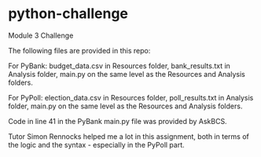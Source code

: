 # python-challenge
Module 3 Challenge

The following files are provided in this repo:

For PyBank: budget_data.csv in Resources folder, bank_results.txt in Analysis folder, main.py on the same level as the Resources and Analysis folders.

For PyPoll: election_data.csv in Resources folder, poll_results.txt in Analysis folder, main.py on the same level as the Resources and Analysis folders.

Code in line 41 in the PyBank main.py file was provided by AskBCS.

Tutor Simon Rennocks helped me a lot in this assignment, both in terms of the logic and the syntax - especially in the PyPoll part.
